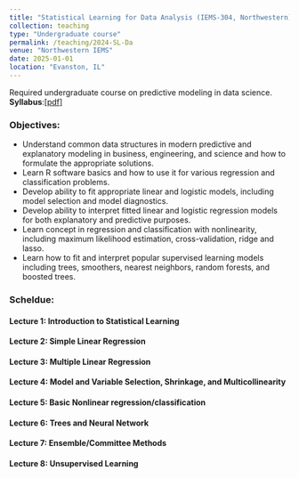 ```yaml
---
title: "Statistical Learning for Data Analysis (IEMS-304, Northwestern)"
collection: teaching
type: "Undergraduate course"
permalink: /teaching/2024-SL-Da
venue: "Northwestern IEMS"
date: 2025-01-01
location: "Evanston, IL"
---
```



Required undergraduate course on predictive modeling in data science. **Syllabus**:[[pdf]](https://2prime.github.io/files/IEMS304/SyllabusIEMS304.pdf)


### Objectives:

- Understand common data structures in modern predictive and explanatory modeling in business, engineering, and science and how to formulate the appropriate solutions.
- Learn R software basics and how to use it for various regression and classification problems.
- Develop ability to fit appropriate linear and logistic models, including model selection and model diagnostics.
- Develop ability to interpret fitted linear and logistic regression models for both explanatory and predictive purposes.
- Learn concept in regression and classification with nonlinearity, including maximum likelihood estimation, cross-validation, ridge and lasso.
- Learn how to fit and interpret popular supervised learning models including trees, smoothers, nearest neighbors, random forests, and boosted trees.


### Scheldue:
####  Lecture 1: Introduction to Statistical Learning
####  Lecture 2: Simple Linear Regression
####  Lecture 3: Multiple Linear Regression
####  Lecture 4: Model and Variable Selection, Shrinkage, and Multicollinearity
####  Lecture 5: Basic Nonlinear regression/classification
####  Lecture 6: Trees and Neural Network
####  Lecture 7: Ensemble/Committee Methods
####  Lecture 8: Unsupervised Learning
